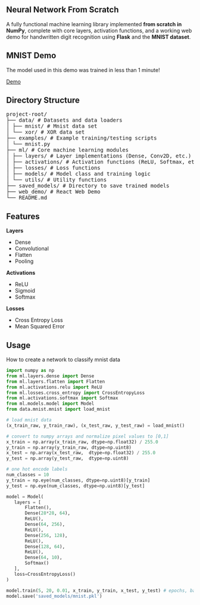 ## Neural Network From Scratch

A fully functional machine learning library implemented **from scratch in NumPy**, complete with core layers, activation functions, and a working web demo for handwritten digit recognition using **Flask** and the **MNIST dataset**.

## MNIST Demo

The model used in this demo was trained in less than 1 minute!

[Demo](https://www.render.com)

## Directory Structure

<pre>
project-root/ 
├── data/ # Datasets and data loaders 
│ ├── mnist/ # Mnist data set 
│ └── xor/ # XOR data set
├── examples/ # Example training/testing scripts 
│ └── mnist.py 
├── ml/ # Core machine learning modules 
│ ├── layers/ # Layer implementations (Dense, Conv2D, etc.) 
│ ├── activations/ # Activation functions (ReLU, Softmax, etc.) 
│ ├── losses/ # Loss functions 
│ ├── models/ # Model class and training logic 
│ └── utils/ # Utility functions
├── saved_models/ # Directory to save trained models
├── web_demo/ # React Web Demo
└── README.md 
</pre>

## Features
**Layers**
- Dense
- Convolutional
- Flatten
- Pooling

**Activations**
- ReLU
- Sigmoid
- Softmax

**Losses**
- Cross Entropy Loss
- Mean Squared Error

## Usage

How to create a network to classify mnist data

 ```python
import numpy as np
from ml.layers.dense import Dense
from ml.layers.flatten import Flatten
from ml.activations.relu import ReLU
from ml.losses.cross_entropy import CrossEntropyLoss
from ml.activations.softmax import Softmax
from ml.models.model import Model
from data.mnist.mnist import load_mnist

# load mnist data
(x_train_raw, y_train_raw), (x_test_raw, y_test_raw) = load_mnist()

# convert to numpy arrays and normalize pixel values to [0,1]
x_train = np.array(x_train_raw, dtype=np.float32) / 255.0
y_train = np.array(y_train_raw, dtype=np.uint8)
x_test = np.array(x_test_raw,  dtype=np.float32) / 255.0
y_test = np.array(y_test_raw,  dtype=np.uint8)

# one hot encode labels
num_classes = 10
y_train = np.eye(num_classes, dtype=np.uint8)[y_train]
y_test = np.eye(num_classes, dtype=np.uint8)[y_test]

model = Model(
	layers = [
		Flatten(),
		Dense(28*28, 64),
		ReLU(),
		Dense(64, 256),
		ReLU(),
		Dense(256, 128),
		ReLU(),
		Dense(128, 64),
		ReLU(),
		Dense(64, 10),
		Softmax()
	],
	loss=CrossEntropyLoss()
)
 
model.train(5, 20, 0.01, x_train, y_train, x_test, y_test) # epochs, batch_size, lr...
model.save('saved_models/mnist.pkl')
```

